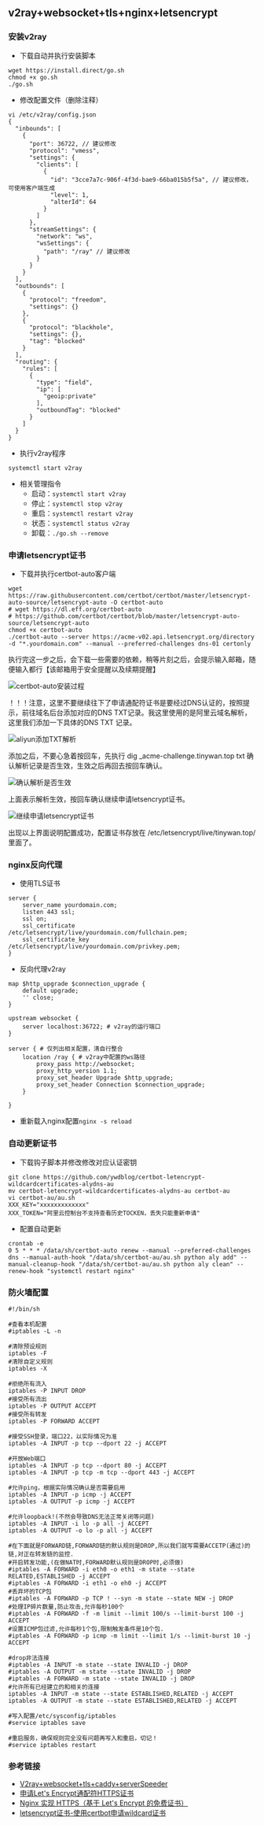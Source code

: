 ## v2ray+websocket+tls+nginx+letsencrypt

### 安装v2ray
- 下载自动并执行安装脚本
```
wget https://install.direct/go.sh
chmod +x go.sh
./go.sh
```
- 修改配置文件（删除注释）
```
vi /etc/v2ray/config.json
{
  "inbounds": [
    {
      "port": 36722, // 建议修改
      "protocol": "vmess",
      "settings": {
        "clients": [
          {
            "id": "3cce7a7c-906f-4f3d-bae9-66ba015b5f5a", // 建议修改，可使用客户端生成
            "level": 1,
            "alterId": 64
          }
        ]
      },
      "streamSettings": {
        "network": "ws",
        "wsSettings": {
          "path": "/ray" // 建议修改
        }
      }
    }
  ],
  "outbounds": [
    {
      "protocol": "freedom",
      "settings": {}
    },
    {
      "protocol": "blackhole",
      "settings": {},
      "tag": "blocked"
    }
  ],
  "routing": {
    "rules": [
      {
        "type": "field",
        "ip": [
          "geoip:private"
        ],
        "outboundTag": "blocked"
      }
    ]
  }
}
```
- 执行v2ray程序
```
systemctl start v2ray
```
- 相关管理指令
  - 启动：`systemctl start v2ray`
  - 停止：`systemctl stop v2ray`
  - 重启：`systemctl restart v2ray`
  - 状态：`systemctl status v2ray`
  - 卸载：`./go.sh --remove`

### 申请letsencrypt证书
- 下载并执行certbot-auto客户端
```
wget https://raw.githubusercontent.com/certbot/certbot/master/letsencrypt-auto-source/letsencrypt-auto -O certbot-auto
# wget https://dl.eff.org/certbot-auto
# https://github.com/certbot/certbot/blob/master/letsencrypt-auto-source/letsencrypt-auto
chmod +x certbot-auto
./certbot-auto --server https://acme-v02.api.letsencrypt.org/directory -d "*.yourdomain.com" --manual --preferred-challenges dns-01 certonly
```
执行完这一步之后，会下载一些需要的依赖，稍等片刻之后，会提示输入邮箱，随便输入都行【该邮箱用于安全提醒以及续期提醒】

![certbot-auto安装过程](https://images2018.cnblogs.com/blog/1021265/201803/1021265-20180315132910940-1161725031.png)

！！！注意，这里不要继续往下了申请通配符证书是要经过DNS认证的，按照提示，前往域名后台添加对应的DNS TXT记录。我这里使用的是阿里云域名解析，这里我们添加一下具体的DNS TXT 记录。

![aliyun添加TXT解析](https://images2018.cnblogs.com/blog/1021265/201803/1021265-20180315133252804-758436958.png)

添加之后，不要心急着按回车，先执行 dig _acme-challenge.tinywan.top txt 确认解析记录是否生效，生效之后再回去按回车确认。　

![确认解析是否生效](https://images2018.cnblogs.com/blog/1021265/201803/1021265-20180315133639536-608265497.png)

上面表示解析生效，按回车确认继续申请letsencrypt证书。

![继续申请letsencrypt证书](https://images2018.cnblogs.com/blog/1021265/201803/1021265-20180315133903909-1743522399.png)

出现以上界面说明配置成功，配置证书存放在 /etc/letsencrypt/live/tinywan.top/ 里面了。

### nginx反向代理
- 使用TLS证书
```
server {
    server_name yourdomain.com;
    listen 443 ssl;
    ssl on;
    ssl_certificate /etc/letsencrypt/live/yourdomain.com/fullchain.pem;
    ssl_certificate_key /etc/letsencrypt/live/yourdomain.com/privkey.pem;
}
```
- 反向代理v2ray
```
map $http_upgrade $connection_upgrade {
    default upgrade;
    '' close;
}

upstream websocket {
    server localhost:36722; # v2ray的运行端口
}

server { # 仅列出相关配置，清自行整合
    location /ray { # v2ray中配置的ws路径
        proxy_pass http://websocket;
        proxy_http_version 1.1;
        proxy_set_header Upgrade $http_upgrade;
        proxy_set_header Connection $connection_upgrade;
    }

}
```
- 重新载入nginx配置`nginx -s reload`

### 自动更新证书
- 下载钩子脚本并修改修改对应认证密钥
```
git clone https://github.com/ywdblog/certbot-letencrypt-wildcardcertificates-alydns-au
mv certbot-letencrypt-wildcardcertificates-alydns-au certbot-au
vi certbot-au/au.sh
XXX_KEY="xxxxxxxxxxxxx"
XXX_TOKEN="阿里云控制台不支持查看历史TOCKEN，丢失只能重新申请"
```
- 配置自动更新
```
crontab -e
0 5 * * * /data/sh/certbot-auto renew --manual --preferred-challenges dns --manual-auth-hook "/data/sh/certbot-au/au.sh python aly add" --manual-cleanup-hook "/data/sh/certbot-au/au.sh python aly clean" --renew-hook "systemctl restart nginx"
```

### 防火墙配置
```
#!/bin/sh

#查看本机配置
#iptables -L -n

#清除预设规则
iptables -F
#清除自定义规则
iptables -X

#拒绝所有流入
iptables -P INPUT DROP
#接受所有流出
iptables -P OUTPUT ACCEPT
#接受所有转发
iptables -P FORWARD ACCEPT

#接受SSH登录，端口22，以实际情况为准
iptables -A INPUT -p tcp --dport 22 -j ACCEPT

#开放Web端口
iptables -A INPUT -p tcp --dport 80 -j ACCEPT
iptables -A INPUT -p tcp -m tcp --dport 443 -j ACCEPT

#允许ping，根据实际情况确认是否需要启用
iptables -A INPUT -p icmp -j ACCEPT
iptables -A OUTPUT -p icmp -j ACCEPT

#允许loopback!(不然会导致DNS无法正常关闭等问题)
iptables -A INPUT -i lo -p all -j ACCEPT
iptables -A OUTPUT -o lo -p all -j ACCEPT

#在下面就是FORWARD链,FORWARD链的默认规则是DROP,所以我们就写需要ACCETP(通过)的链,对正在转发链的监控.
#开启转发功能,(在做NAT时,FORWARD默认规则是DROP时,必须做)
#iptables -A FORWARD -i eth0 -o eth1 -m state --state RELATED,ESTABLISHED -j ACCEPT
#iptables -A FORWARD -i eth1 -o eh0 -j ACCEPT
#丢弃坏的TCP包
#iptables -A FORWARD -p TCP ! --syn -m state --state NEW -j DROP
#处理IP碎片数量,防止攻击,允许每秒100个
#iptables -A FORWARD -f -m limit --limit 100/s --limit-burst 100 -j ACCEPT
#设置ICMP包过滤,允许每秒1个包,限制触发条件是10个包.
#iptables -A FORWARD -p icmp -m limit --limit 1/s --limit-burst 10 -j ACCEPT

#drop非法连接
#iptables -A INPUT -m state --state INVALID -j DROP
#iptables -A OUTPUT -m state --state INVALID -j DROP
#iptables -A FORWARD -m state --state INVALID -j DROP
#允许所有已经建立的和相关的连接
iptables -A INPUT -m state --state ESTABLISHED,RELATED -j ACCEPT
iptables -A OUTPUT -m state --state ESTABLISHED,RELATED -j ACCEPT

#写入配置/etc/sysconfig/iptables
#service iptables save

#重启服务，确保规则完全没有问题再写入和重启，切记！
#service iptables restart
```

### 参考链接
- [V2ray+websocket+tls+caddy+serverSpeeder](https://segmentfault.com/a/1190000018242765)
- [申请Let's Encrypt通配符HTTPS证书](https://www.cnblogs.com/tinywan/p/8573169.html)
- [Nginx 实现 HTTPS（基于 Let's Encrypt 的免费证书）](https://blog.csdn.net/kikajack/article/details/79122701)
- [letsencrypt证书-使用certbot申请wildcard证书](https://www.cnblogs.com/redirect/p/10140254.html)
